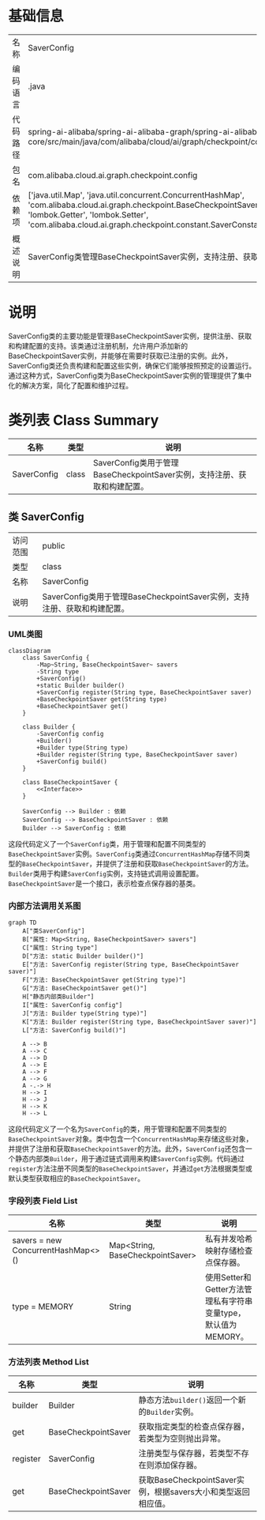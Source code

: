 # 基础信息

|      |      |
|------|------|
| 名称 | SaverConfig |
| 编码语言 | .java |
| 代码路径 | spring-ai-alibaba/spring-ai-alibaba-graph/spring-ai-alibaba-graph-core/src/main/java/com/alibaba/cloud/ai/graph/checkpoint/config/SaverConfig.java |
| 包名 | com.alibaba.cloud.ai.graph.checkpoint.config |
| 依赖项 | ['java.util.Map', 'java.util.concurrent.ConcurrentHashMap', 'com.alibaba.cloud.ai.graph.checkpoint.BaseCheckpointSaver', 'jodd.util.StringUtil', 'lombok.Getter', 'lombok.Setter', 'com.alibaba.cloud.ai.graph.checkpoint.constant.SaverConstant.MEMORY'] |
| 概述说明 | SaverConfig类管理BaseCheckpointSaver实例，支持注册、获取和配置构建。 |

# 说明

SaverConfig类的主要功能是管理BaseCheckpointSaver实例，提供注册、获取和构建配置的支持。该类通过注册机制，允许用户添加新的BaseCheckpointSaver实例，并能够在需要时获取已注册的实例。此外，SaverConfig类还负责构建和配置这些实例，确保它们能够按照预定的设置运行。通过这种方式，SaverConfig类为BaseCheckpointSaver实例的管理提供了集中化的解决方案，简化了配置和维护过程。

# 类列表 Class Summary

| 名称   | 类型  | 说明 |
|-------|------|-------------|
| SaverConfig | class | SaverConfig类用于管理BaseCheckpointSaver实例，支持注册、获取和构建配置。 |



## 类 SaverConfig

|      |      |
|------|------|
| 访问范围 | public |
| 类型 | class |
| 名称 | SaverConfig |
| 说明 | SaverConfig类用于管理BaseCheckpointSaver实例，支持注册、获取和构建配置。 |


### UML类图

```mermaid
classDiagram
    class SaverConfig {
        -Map~String, BaseCheckpointSaver~ savers
        -String type
        +SaverConfig()
        +static Builder builder()
        +SaverConfig register(String type, BaseCheckpointSaver saver)
        +BaseCheckpointSaver get(String type)
        +BaseCheckpointSaver get()
    }

    class Builder {
        -SaverConfig config
        +Builder()
        +Builder type(String type)
        +Builder register(String type, BaseCheckpointSaver saver)
        +SaverConfig build()
    }

    class BaseCheckpointSaver {
        <<Interface>>
    }

    SaverConfig --> Builder : 依赖
    SaverConfig --> BaseCheckpointSaver : 依赖
    Builder --> SaverConfig : 依赖
```

这段代码定义了一个`SaverConfig`类，用于管理和配置不同类型的`BaseCheckpointSaver`实例。`SaverConfig`类通过`ConcurrentHashMap`存储不同类型的`BaseCheckpointSaver`，并提供了注册和获取`BaseCheckpointSaver`的方法。`Builder`类用于构建`SaverConfig`实例，支持链式调用设置配置。`BaseCheckpointSaver`是一个接口，表示检查点保存器的基类。


### 内部方法调用关系图

```mermaid
graph TD
    A["类SaverConfig"]
    B["属性: Map<String, BaseCheckpointSaver> savers"]
    C["属性: String type"]
    D["方法: static Builder builder()"]
    E["方法: SaverConfig register(String type, BaseCheckpointSaver saver)"]
    F["方法: BaseCheckpointSaver get(String type)"]
    G["方法: BaseCheckpointSaver get()"]
    H["静态内部类Builder"]
    I["属性: SaverConfig config"]
    J["方法: Builder type(String type)"]
    K["方法: Builder register(String type, BaseCheckpointSaver saver)"]
    L["方法: SaverConfig build()"]

    A --> B
    A --> C
    A --> D
    A --> E
    A --> F
    A --> G
    A -.-> H
    H --> I
    H --> J
    H --> K
    H --> L
```

这段代码定义了一个名为`SaverConfig`的类，用于管理和配置不同类型的`BaseCheckpointSaver`对象。类中包含一个`ConcurrentHashMap`来存储这些对象，并提供了注册和获取`BaseCheckpointSaver`的方法。此外，`SaverConfig`还包含一个静态内部类`Builder`，用于通过链式调用来构建`SaverConfig`实例。代码通过`register`方法注册不同类型的`BaseCheckpointSaver`，并通过`get`方法根据类型或默认类型获取相应的`BaseCheckpointSaver`。

### 字段列表 Field List

| 名称  | 类型  | 说明 |
|-------|-------|------|
| savers = new ConcurrentHashMap<>() | Map<String, BaseCheckpointSaver> | 私有并发哈希映射存储检查点保存器。 |
| type = MEMORY | String | 使用Setter和Getter方法管理私有字符串变量type，默认值为MEMORY。 |

### 方法列表 Method List

| 名称  | 类型  | 说明 |
|-------|-------|------|
| builder | Builder | 静态方法`builder()`返回一个新的`Builder`实例。 |
| get | BaseCheckpointSaver | 获取指定类型的检查点保存器，若类型为空则抛出异常。 |
| register | SaverConfig | 注册类型与保存器，若类型不存在则添加保存器。 |
| get | BaseCheckpointSaver | 获取BaseCheckpointSaver实例，根据savers大小和类型返回相应值。 |




